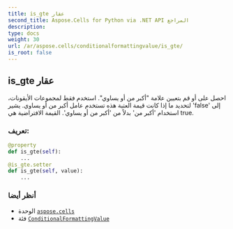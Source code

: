 ```yaml
---
title: is_gte عقار
second_title: Aspose.Cells for Python via .NET API المراجع
description:
type: docs
weight: 30
url: /ar/aspose.cells/conditionalformattingvalue/is_gte/
is_root: false
---
```

##  is_gte عقار

 احصل على أو قم بتعيين علامة "أكبر من أو يساوي".
 استخدم فقط لمجموعات الأيقونات، لتحديد ما إذا كانت قيمة العتبة هذه تستخدم
 عامل أكبر من أو يساوي.
يشير 'false' إلى استخدام 'أكبر من' بدلاً من 'أكبر من أو يساوي'.
القيمة الافتراضية هي true.
###  تعريف:
```python
@property
def is_gte(self):
    ...
@is_gte.setter
def is_gte(self, value):
    ...
```

###  أنظر أيضا
* الوحدة [`aspose.cells`](../../)
* فئة [`ConditionalFormattingValue`](/cells/python-net/ar/aspose.cells/conditionalformattingvalue)
